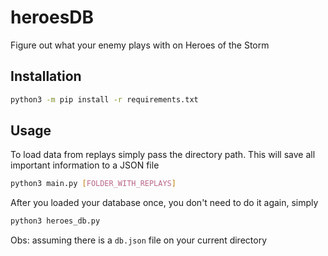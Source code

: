 # heroesDB
Figure out what your enemy plays with on Heroes of the Storm

## Installation
```bash
python3 -m pip install -r requirements.txt
```

## Usage
To load data from replays simply pass the directory path. This will save all important information to a JSON file
```bash
python3 main.py [FOLDER_WITH_REPLAYS]
```

After you loaded your database once, you don't need to do it again, simply
```bash
python3 heroes_db.py
```
Obs: assuming there is a `db.json` file on your current directory
